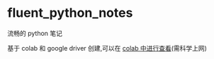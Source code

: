 # fluent_python_notes
流畅的 python 笔记

基于 colab 和 google driver 创建,可以在 [colab 中进行查看](https://colab.research.google.com/github/Lijunjie9502/fluent_python_notes)(需科学上网)